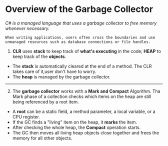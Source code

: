 # Overview of the Garbage Collector
*C# is a managed language that uses a garbage collector to free memory whenever necessary.*
```
When writing applications, users often cross the boundaries and use unmanaged resources such as database connections or file handles.
```
1. **CLR** uses **stack** to keep track of **what's executing** in the code; **HEAP** to keep track of the **objects**.
- The **stack** is automatically cleared at the end of a method. The CLR takes care of it,user don't have to worry.
- The **heap** is managed by the garbage collector.
***
2. The **garbage collector** works with a **Mark and Compact** Algorithm. Tha Mark phase of a collection checks which items on the heap are still being referenced by a root item.
- A **root** can be a static field, a method parameter, a local variable, or a CPU register.
- If the GC finds a "living" item on the heap, it **marks** the item.
- After checking the whole heap, the **Compact** operation starts. 
- The GC then moves all living heap objects close together and frees the memory for all other objects.
